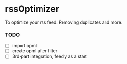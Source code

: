 # rssOptimizer
To optimize your rss feed. Removing duplicates and more.

### TODO
- [ ] import opml
- [ ] create opml after filter
- [ ] 3rd-part integration, feedly as a start
